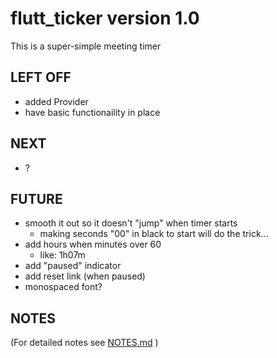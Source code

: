 # flutt_ticker version 1.0

This is a super-simple meeting timer

## LEFT OFF
* added Provider
* have basic functionaility in place

## NEXT
* ?

## FUTURE
* smooth it out so it doesn't "jump" when timer starts
    + making seconds "00" in black to start will do the trick...
* add hours when minutes over 60
    + like: 1h07m
* add "paused" indicator
* add reset link (when paused)
* monospaced font?        

## NOTES
(For detailed notes see [NOTES.md](./NOTES.md) )

